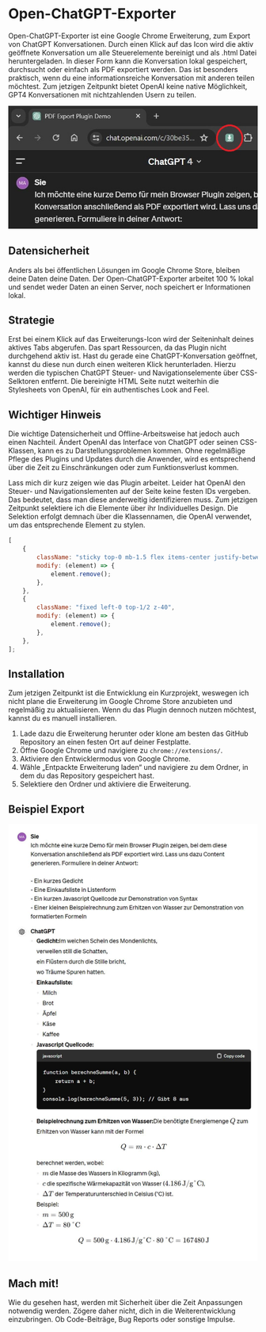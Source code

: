 # Open-ChatGPT-Exporter

Open-ChatGPT-Exporter ist eine Google Chrome Erweiterung, zum Export von ChatGPT Konversationen. Durch einen Klick auf das Icon wird die aktiv geöffnete Konversation um alle Steuerelemente bereinigt und als .html Datei heruntergeladen. In dieser Form kann die Konversation lokal gespeichert, durchsucht oder einfach als PDF exportiert werden. Das ist besonders praktisch, wenn du eine informationsreiche Konversation mit anderen teilen möchtest. Zum jetzigen Zeitpunkt bietet OpenAI keine native Möglichkeit, GPT4 Konversationen mit nichtzahlenden Usern zu teilen.

![Beispiel](readme/plugin.JPG)

## Datensicherheit

Anders als bei öffentlichen Lösungen im Google Chrome Store, bleiben deine Daten deine Daten. Der Open-ChatGPT-Exporter arbeitet 100 % lokal und sendet weder Daten an einen Server, noch speichert er Informationen lokal.

## Strategie

Erst bei einem Klick auf das Erweiterungs-Icon wird der Seiteninhalt deines aktives Tabs abgerufen. Das spart Ressourcen, da das Plugin nicht durchgehend aktiv ist. Hast du gerade eine ChatGPT-Konversation geöffnet, kannst du diese nun durch einen weiteren Klick herunterladen. Hierzu werden die typischen ChatGPT Steuer- und Navigationselemente über CSS-Selktoren entfernt. Die bereinigte HTML Seite nutzt weiterhin die Stylesheets von OpenAI, für ein authentisches Look and Feel.

## Wichtiger Hinweis

Die wichtige Datensicherheit und Offline-Arbeitsweise hat jedoch auch einen Nachteil. Ändert OpenAI das Interface von ChatGPT oder seinen CSS-Klassen, kann es zu Darstellungsproblemen kommen. Ohne regelmäßige Pflege des Plugins und Updates durch die Anwender, wird es entsprechend über die Zeit zu Einschränkungen oder zum Funktionsverlust kommen.

Lass mich dir kurz zeigen wie das Plugin arbeitet. Leider hat OpenAI den Steuer- und Navigationslementen auf der Seite keine festen IDs vergeben. Das bedeutet, dass man diese anderweitig identifizieren muss. Zum jetzigen Zeitpunkt selektiere ich die Elemente über ihr Individuelles Design. Die Selektion erfolgt demnach über die Klassennamen, die OpenAI verwendet, um das entsprechende Element zu stylen.

```javascript
[
	{
		className: "sticky top-0 mb-1.5 flex items-center justify-between z-10 h-14 p-2 font-semibold bg-token-main-surface-primary",
		modify: (element) => {
			element.remove();
		},
	},
	{
		className: "fixed left-0 top-1/2 z-40",
		modify: (element) => {
			element.remove();
		},
	},
];
```

## Installation

Zum jetzigen Zeitpunkt ist die Entwicklung ein Kurzprojekt, weswegen ich nicht plane die Erweiterung im Google Chrome Store anzubieten und regelmäßig zu aktualisieren. Wenn du das Plugin dennoch nutzen möchtest, kannst du es manuell installieren.

1. Lade dazu die Erweiterung herunter oder klone am besten das GitHub Repository an einen festen Ort auf deiner Festplatte.
2. Öffne Google Chrome und navigiere zu `chrome://extensions/`.
3. Aktiviere den Entwicklermodus von Google Chrome.
4. Wähle „Entpackte Erweiterung laden“ und navigiere zu dem Ordner, in dem du das Repository gespeichert hast.
5. Selektiere den Ordner und aktiviere die Erweiterung.

## Beispiel Export

![Beispiel](readme/example.JPG)

## Mach mit!

Wie du gesehen hast, werden mit Sicherheit über die Zeit Anpassungen notwendig werden. Zögere daher nicht, dich in die Weiterentwicklung einzubringen. Ob Code-Beiträge, Bug Reports oder sonstige Impulse.
